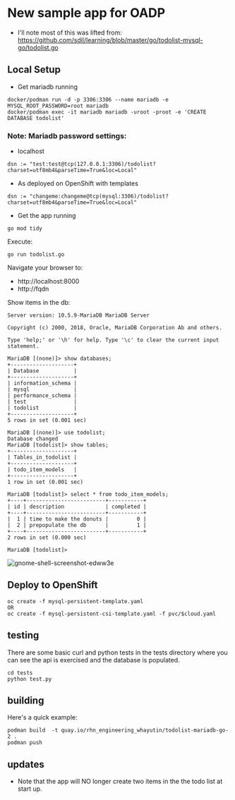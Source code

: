 # New sample app for OADP

* I'll note most of this was lifted from:
https://github.com/sdil/learning/blob/master/go/todolist-mysql-go/todolist.go


## Local Setup

* Get mariadb running

```
docker/podman run -d -p 3306:3306 --name mariadb -e MYSQL_ROOT_PASSWORD=root mariadb
docker/podman exec -it mariadb mariadb -uroot -proot -e 'CREATE DATABASE todolist'

```
### Note: Mariadb password settings:
* localhost
```
dsn := "test:test@tcp(127.0.0.1:3306)/todolist?charset=utf8mb4&parseTime=True&loc=Local"
```
* As deployed on OpenShift with templates
```
dsn := "changeme:changeme@tcp(mysql:3306)/todolist?charset=utf8mb4&parseTime=True&loc=Local"
```


* Get the app running

```
go mod tidy
```

Execute:
```
go run todolist.go
```

Navigate your browser to:
 * http://localhost:8000
 * http://fqdn

Show items in the db:
```
Server version: 10.5.9-MariaDB MariaDB Server

Copyright (c) 2000, 2018, Oracle, MariaDB Corporation Ab and others.

Type 'help;' or '\h' for help. Type '\c' to clear the current input statement.

MariaDB [(none)]> show databases;
+--------------------+
| Database           |
+--------------------+
| information_schema |
| mysql              |
| performance_schema |
| test               |
| todolist           |
+--------------------+
5 rows in set (0.001 sec)

MariaDB [(none)]> use todolist;
Database changed
MariaDB [todolist]> show tables;
+--------------------+
| Tables_in_todolist |
+--------------------+
| todo_item_models   |
+--------------------+
1 row in set (0.001 sec)

MariaDB [todolist]> select * from todo_item_models;
+----+-------------------------+-----------+
| id | description             | completed |
+----+-------------------------+-----------+
|  1 | time to make the donuts |         0 |
|  2 | prepopulate the db      |         1 |
+----+-------------------------+-----------+
2 rows in set (0.000 sec)

MariaDB [todolist]>
```

![gnome-shell-screenshot-edww3e](https://user-images.githubusercontent.com/138787/160934609-a77798a1-3986-46a0-a334-a8b53ceccb7d.png)

## Deploy to OpenShift
```
oc create -f mysql-persistent-template.yaml
OR
oc create -f mysql-persistent-csi-template.yaml -f pvc/$cloud.yaml 
```

## testing
There are some basic curl and python tests in the tests directory where you can
see the api is exercised and the database is populated.
```
cd tests
python test.py
```

## building
Here's a quick example:
```
podman build  -t quay.io/rhn_engineering_whayutin/todolist-mariadb-go-2 .
podman push
```

## updates
* Note that the app will NO longer create two items in the the todo list at start up. 
